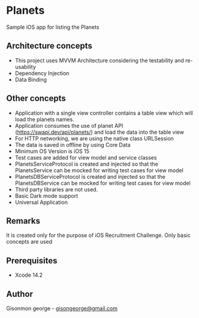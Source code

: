 #  Planets 

Sample iOS app for listing the Planets

## Architecture concepts

* This project uses MVVM Architecture considering the testability and re-usability
* Dependency Injection
* Data Binding

## Other concepts

* Application with a single view controller contains a table view which will load the planets names.
* Application consumes the use of planet API (https://swapi.dev/api/planets/) and load the data into the table view
* For HTTP networking, we are using the native class URLSession
* The data is saved in offline by using Core Data
* Minimum OS Version is iOS 15
* Test cases are added for view model and service classes
* PlanetsServiceProtocol is created and injected so that the PlanetsService can be mocked for writing test cases for view model
* PlanetsDBServiceProtocol is created and injected so that the PlanetsDBService can be mocked for writing test cases for view model
* Third party libraries are not used.
* Basic Dark mode support
* Universal Application

## Remarks

It is created only for the purpose of iOS Recruitment Challenge. Only basic concepts are used

## Prerequisites

* Xcode 14.2

## Author

Gisonmon george - gisongeorge@gmail.com

